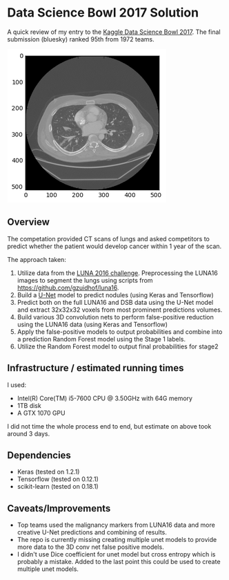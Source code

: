 # Data Science Bowl 2017 Solution

A quick review of my entry to the [Kaggle Data Science Bowl 2017](https://www.kaggle.com/c/data-science-bowl-2017). The final submission (bluesky) ranked 95th from 1972 teams.

![lung slice](lung.png)

## Overview
The competation provided CT scans of lungs and asked competitors to predict whether the patient would develop cancer within 1 year of the scan.

The approach taken:

 1. Utilize data from the [LUNA 2016 challenge](https://luna16.grand-challenge.org/). Preprocessing the LUNA16 images to segment the lungs using scripts from https://github.com/gzuidhof/luna16.
 2. Build a [U-Net](https://arxiv.org/abs/1505.04597)  model to predict nodules (using Keras and Tensorflow)
 2. Predict both on the full LUNA16 and DSB data using the U-Net model and extract 32x32x32 voxels from most prominent predictions volumes.
 3. Build various 3D convolution nets to perform false-positive reduction using the LUNA16 data (using Keras and Tensorflow)
 4. Apply the false-positive models to output probabilities and combine into a prediction Random Forest model using the Stage 1 labels.
 5. Utilize the Random Forest model to output final probabilities for stage2


## Infrastructure / estimated running times
I used:

 * Intel(R) Core(TM) i5-7600 CPU @ 3.50GHz with 64G memory
 * 1TB disk
 * A GTX 1070 GPU

I did not time the whole process end to end, but estimate on above took around 3 days.

## Dependencies

 * Keras (tested on 1.2.1)
 * Tensorflow (tested on 0.12.1)
 * scikit-learn (tested on 0.18.1)

## Caveats/Improvements

 * Top teams used the malignancy markers from LUNA16 data and more creative U-Net predictions and combining of results.
 * The repo is currently missing creating multiple unet models to provide more data to the 3D conv net false positive models.
 * I didn't use Dice coefficient for unet model but cross entropy which is probably a mistake. Added to the last point this could be used to create multiple unet models.




